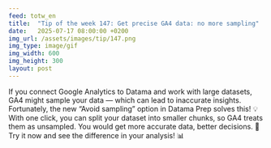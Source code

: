 ```yaml
---
feed: totw_en
title:  "Tip of the week 147: Get precise GA4 data: no more sampling"
date:   2025-07-17 08:00:00 +0200
img_url: /assets/images/tip/147.png
img_type: image/gif
img_width: 600
img_height: 300
layout: post
---
```


If you connect Google Analytics to Datama and work with large datasets, GA4 might sample your data — which can lead to inaccurate insights.
Fortunately, the new “Avoid sampling” option in Datama Prep solves this! 💡
With one click, you can split your dataset into smaller chunks, so GA4 treats them as unsampled. You would get more accurate data, better decisions. 🎯
Try it now and see the difference in your analysis! 📊

